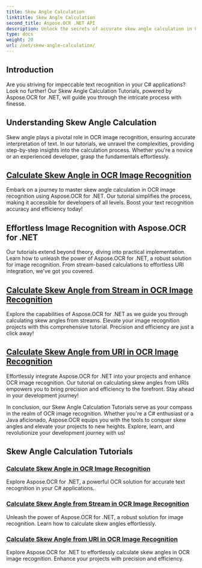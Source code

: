 ```yaml
---
title: Skew Angle Calculation
linktitle: Skew Angle Calculation
second_title: Aspose.OCR .NET API
description: Unlock the secrets of accurate skew angle calculation in OCR image recognition with Aspose.OCR for .NET. Enhance precision and efficiency effortlessly in your projects.
type: docs
weight: 20
url: /net/skew-angle-calculation/
---
```

## Introduction

Are you striving for impeccable text recognition in your C# applications? Look no further! Our Skew Angle Calculation Tutorials, powered by Aspose.OCR for .NET, will guide you through the intricate process with finesse.

## Understanding Skew Angle Calculation
Skew angle plays a pivotal role in OCR image recognition, ensuring accurate interpretation of text. In our tutorials, we unravel the complexities, providing step-by-step insights into the calculation process. Whether you're a novice or an experienced developer, grasp the fundamentals effortlessly.

## [Calculate Skew Angle in OCR Image Recognition](./calculate-skew-angle/)
Embark on a journey to master skew angle calculation in OCR image recognition using Aspose.OCR for .NET. Our tutorial simplifies the process, making it accessible for developers of all levels. Boost your text recognition accuracy and efficiency today!

## Effortless Image Recognition with Aspose.OCR for .NET
Our tutorials extend beyond theory, diving into practical implementation. Learn how to unleash the power of Aspose.OCR for .NET, a robust solution for image recognition. From stream-based calculations to effortless URI integration, we've got you covered.

## [Calculate Skew Angle from Stream in OCR Image Recognition](./calculate-skew-angle-from-stream/)
Explore the capabilities of Aspose.OCR for .NET as we guide you through calculating skew angles from streams. Elevate your image recognition projects with this comprehensive tutorial. Precision and efficiency are just a click away!

## [Calculate Skew Angle from URI in OCR Image Recognition](./calculate-skew-angle-from-uri/)
Effortlessly integrate Aspose.OCR for .NET into your projects and enhance OCR image recognition. Our tutorial on calculating skew angles from URIs empowers you to bring precision and efficiency to the forefront. Stay ahead in your development journey!

In conclusion, our Skew Angle Calculation Tutorials serve as your compass in the realm of OCR image recognition. Whether you're a C# enthusiast or a Java aficionado, Aspose.OCR equips you with the tools to conquer skew angles and elevate your projects to new heights. Explore, learn, and revolutionize your development journey with us!
## Skew Angle Calculation Tutorials
### [Calculate Skew Angle in OCR Image Recognition](./calculate-skew-angle/)
Explore Aspose.OCR for .NET, a powerful OCR solution for accurate text recognition in your C# applications.
### [Calculate Skew Angle from Stream in OCR Image Recognition](./calculate-skew-angle-from-stream/)
Unleash the power of Aspose.OCR for .NET, a robust solution for image recognition. Learn how to calculate skew angles effortlessly.
### [Calculate Skew Angle from URI in OCR Image Recognition](./calculate-skew-angle-from-uri/)
Explore Aspose.OCR for .NET to effortlessly calculate skew angles in OCR image recognition. Enhance your projects with precision and efficiency.